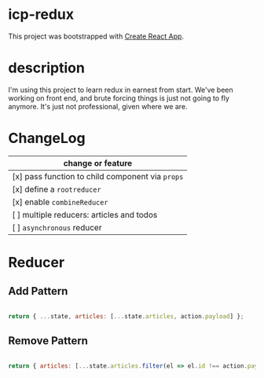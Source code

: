# icp-redux

This project was bootstrapped with [Create React App](https://github.com/facebookincubator/create-react-app).

# description

I'm using this project to learn redux in earnest from start. We've been working on front end, and
brute forcing things is just not going to fly anymore. It's just not professional, given where we are.

# ChangeLog

| change or feature |
|-------------------|
| [x] pass function to child component via `props` |
| [x] define a `rootreducer` |
| [x] enable `combineReducer` |
| [ ] multiple reducers: articles and todos |
| [ ] `asynchronous` reducer |


# Reducer

## Add Pattern

```javascript

return { ...state, articles: [...state.articles, action.payload] };
```

## Remove Pattern

```javascript

return { articles: [...state.articles.filter(el => el.id !== action.payload.id)]}
```
